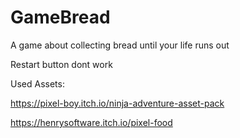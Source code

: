 # GameBread
A game about collecting bread until your life runs out

Restart button dont work

Used Assets:

https://pixel-boy.itch.io/ninja-adventure-asset-pack

https://henrysoftware.itch.io/pixel-food
